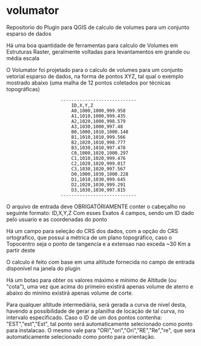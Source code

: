 # volumator
Repositorio do Plugin para QGIS de calculo de volumes para um conjunto esparso de dados

Há uma boa quantidade de ferramentas para calculo de Volumes em Estruturas Raster, geralmente voltadas para levantamentos em grande ou média escala

O Volumator foi projetado para o calculo de volumes para um conjunto vetorial esparso de dados, na forma de pontos XYZ, tal qual o exemplo mostrado abaixo (uma malha de 12 pontos coletados por técnicas topográficas)

                        ----------------------------
                            ID,X,Y,Z
                            A0,1000,1000,999.958
                            A1,1010,1000,999.435
                            A2,1020,1000,998.579
                            A3,1030,1000,997.48
                            B0,1000,1010,1000.148
                            B1,1010,1010,999.566
                            B2,1020,1010,998.777
                            B3,1030,1010,997.478
                            C0,1000,1020,1000.297
                            C1,1010,1020,999.476
                            C2,1020,1020,999.017
                            C3,1030,1020,997.567
                            D0,1000,1030,1000.228
                            D1,1010,1030,999.645
                            D2,1020,1030,999.291
                            D3,1030,1030,997.815
                        ----------------------------

O arquivo de entrada deve OBRIGATÓRIAMENTE conter o cabeçalho no seguinte formato:
ID,X,Y,Z
Com esses Exatos 4 campos, sendo um ID dado pelo usuario e as coordenadas do ponto

Há um campo para seleção do CRS dos dados, com a opção do CRS ortografico, que possui a métrica de um plano topográfico, caso o Topocentro seja o ponto de tangencia e a extensao nao exceda ~30 Km a partir deste

O calculo é feito com base em uma altitude fornecida no campo de entrada disponível na janela do plugin

Há um botao para obter os valores máximo e mínimo de Altitude (ou "cota"), uma vez que acima do primeiro existirá apenas volume de aterro e abaixo do minímo existirá apenas volume de corte.

Para qualquer altitude intermediária, será gerada a curva de nivel desta, havendo a possibilidade de gerar a planilha de locação de tal curva, no intervalo especificado. Caso o ID de um dos pontos contenha: "EST","est","Est", tal ponto será automaticamente selecionado como ponto para instalacao. O mesmo vale para "ORI","ori","Ori","RE","Re","re", que sera automaticamente selecionado como ponto para orientação.
 
